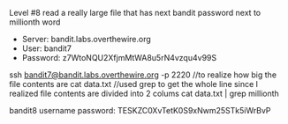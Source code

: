 Level #8 read a really large file that has next bandit password next to millionth word

- Server: bandit.labs.overthewire.org
- User: bandit7
- Password: z7WtoNQU2XfjmMtWA8u5rN4vzqu4v99S


ssh bandit7@bandit.labs.overthewire.org -p 2220
 //to realize how big the file contents are
cat data.txt
//used grep to get the whole line since I realized file contents are
divided into 2 colums
cat data.txt | grep millionth 

bandit8 username password: TESKZC0XvTetK0S9xNwm25STk5iWrBvP
